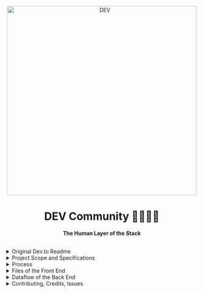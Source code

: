 <div align="center">
  <br>
  <img alt="DEV" src="https://thepracticaldev.s3.amazonaws.com/i/ro3538by3b2fupbs63sr.png" width="500px">
  <h1>DEV Community 👩‍💻👨‍💻</h1>
  <strong>The Human Layer of the Stack</strong>
</div>
<br>
<p align="center">
<details><summary>Original Dev.to Readme</summary>
  <a href="https://www.ruby-lang.org/en/">
    <img src="https://img.shields.io/badge/Ruby-v2.6.5-green.svg" alt="ruby version">
  </a>
  <a href="http://rubyonrails.org/">
    <img src="https://img.shields.io/badge/Rails-v5.2.3-brightgreen.svg" alt="rails version">
  </a>
  <a href="https://travis-ci.com/thepracticaldev/dev.to">
    <img src="https://travis-ci.com/thepracticaldev/dev.to.svg?branch=master" alt="Travis Status for thepracticaldev/dev.to">
  </a>
  <a href="https://codeclimate.com/github/thepracticaldev/dev.to/maintainability">
    <img src="https://api.codeclimate.com/v1/badges/ce45bf63293073364bcb/maintainability" alt="Code Climate maintainability">
  </a>
  <a href="https://codeclimate.com/github/thepracticaldev/dev.to/test_coverage">
    <img src="https://api.codeclimate.com/v1/badges/ce45bf63293073364bcb/test_coverage" alt="Code Climate test coverage">
  </a>
  <a href="https://codeclimate.com/github/thepracticaldev/dev.to/trends/technical_debt">
    <img src="https://img.shields.io/codeclimate/tech-debt/thepracticaldev/dev.to" alt="Code Climate technical debt">
  </a>
  <a href="https://www.codetriage.com/thepracticaldev/dev.to">
    <img src="https://www.codetriage.com/thepracticaldev/dev.to/badges/users.svg" alt="CodeTriage badge">
  </a>
  <img src="https://badgen.net/dependabot/thepracticaldev/dev.to?icon=dependabot" alt="Dependabot Badge">
  <a href="https://gitpod.io/from-referrer/">
    <img src="https://img.shields.io/badge/setup-automated-blue?logo=gitpod" alt="GitPod badge">
  </a>
  <a href="https://app.netlify.com/sites/devto/deploys">
    <img src="https://api.netlify.com/api/v1/badges/e5dbe779-7bca-4390-80b9-6e678b4806a3/deploy-status" alt="Netlify badge">
  </a>
  <img src="https://img.shields.io/github/languages/code-size/thepracticaldev/dev.to" alt="GitHub code size in bytes">
  <img src="https://img.shields.io/github/commit-activity/w/thepracticaldev/dev.to" alt="GitHub commit activity">
  <a href="https://github.com/thepracticaldev/dev.to/issues?q=is%3Aissue+is%3Aopen+label%3A%22ready+for+dev%22">
    <img src="https://img.shields.io/github/issues/thepracticaldev/dev.to/ready for dev" alt="GitHub issues ready for dev">
  </a>
  <a href="https://app.honeybadger.io/project/Pl5JzZB5ax">
    <img src="https://img.shields.io/badge/honeybadger-active-informational" alt="Honeybadger badge">
  </a>
</p>

Welcome to the [dev.to](https://dev.to) codebase. We are so excited to have you.
With your help, we can build out DEV to be more stable and better serve our
community.

## What is dev.to?

[dev.to](https://dev.to) (or just DEV) is a platform where software developers
write articles, take part in discussions, and build their professional profiles.
We value supportive and constructive dialogue in the pursuit of great code and
career growth for all members. The ecosystem spans from beginner to advanced
developers, and all are welcome to find their place within our community. ❤️

## Table of Contents

- [What is dev.to?](#what-is-devto)
- [Table of Contents](#table-of-contents)
- [Contributing](#contributing)
- [Getting Started](#getting-started)
  - [Prerequisites](#prerequisites)
  - [Installation Documentation](#installation-documentation)
- [Developer Documentation](#developer-documentation)
- [Core team](#core-team)
- [Vulnerability disclosure](#vulnerability-disclosure)
- [License](#license)

## Contributing

We encourage you to contribute to dev.to! Please check out the
[Contributing to dev.to guide](CONTRIBUTING.md) for guidelines about how to
proceed.

## Getting Started

This section provides a high-level quick start guide. If you're looking for the
[installation guide](https://docs.dev.to/installation/), you'll want to refer to
our complete [Developer Documentation](https://docs.dev.to).

We run on a [Rails](https://rubyonrails.org/) backend, and we are currently
transitioning to a [Preact](https://preactjs.com/)-first frontend.

A more complete overview of our stack is available in
[our docs](https://docs.dev.to/technical-overview/).

### Prerequisites

- [Ruby](https://www.ruby-lang.org/en/): we recommend using
  [rbenv](https://github.com/rbenv/rbenv) to install the Ruby version listed on
  the badge.
- [Yarn](https://yarnpkg.com/) 1.x: please refer to their
  [installation guide](https://classic.yarnpkg.com/en/docs/install).
- [PostgreSQL](https://www.postgresql.org/) 9.4 or higher.
- [ImageMagick](https://imagemagick.org/): please refer to ImageMagick's
  [installation instructions](https://imagemagick.org/script/download.php).
- [Redis](https://redis.io/) 4 or higher.
- [Elasticsearch](https://www.elastic.co) 7 or higher.

### Installation Documentation

[View Full Installation Documentation](https://docs.dev.to/installation/).

## Developer Documentation

[Check out our dedicated docs page for more technical documentation](https://docs.dev.to).

## Core team

- [@benhalpern](https://dev.to/ben)
- [@jessleenyc](https://dev.to/jess)
- [@peterkimfrank](https://dev.to/peter)
- [@maestromac](https://dev.to/maestromac)
- [@zhao-andy](https://dev.to/andy)
- [@lightalloy](https://dev.to/lightalloy)
- [@rhymes](https://dev.to/rhymes)
- [@jacobherrington](https://dev.to/jacobherrington)
- [@mstruve](https://dev.to/molly_struve)
- [@atsmith813](https://dev.to/atsmith813)
- [@citizen428](https://dev.to/citizen428)
- [@nickytonline](https://dev.to/nickytonline)
- [@joshpuetz](http://dev.to/joshpuetz)
- [@vaidehijoshi](https://dev.to/vaidehijoshi)
- [@juliannatetreault](https://dev.to/juliannatetreault)
- [@ridhwana](https://dev.to/ridhwana)
- [@fdoxyz](https://dev.to/fdoxyz)

## Vulnerability disclosure

We welcome security research on DEV under the terms of our
[vulnerability disclosure policy](https://dev.to/security).

## License

This program is free software: you can redistribute it and/or modify it under
the terms of the GNU Affero General Public License as published by the Free
Software Foundation, either version 3 of the License, or (at your option) any
later version. Please see the [LICENSE](./LICENSE.md) file in our repository for
the full text.

Like many open source projects, we require that contributors provide us with a
Contributor License Agreement (CLA). By submitting code to the DEV project, you
are granting us a right to use that code under the terms of the CLA.

Our version of the CLA was adapted from the Microsoft Contributor License
Agreement, which they generously made available to the public domain under
Creative Commons CC0 1.0 Universal.

Any questions, please refer to our [license FAQ](https://docs.dev.to/licensing/)
doc or email yo@dev.to.

<br>

<p align="center">
  <img alt="Sloan, the sloth mascot" width="250px" src="https://thepracticaldev.s3.amazonaws.com/uploads/user/profile_image/31047/af153cd6-9994-4a68-83f4-8ddf3e13f0bf.jpg">
  <br>
  <strong>Happy Coding</strong> ❤️
</p>

</details>
<details> <summary>Project Scope and Specifications</summary>

## Machine Collections

  I don’t have time and energy to read these articles every day, but I’d like to catch up with the best recent content.

  Thankfully, we have machines for that. As a reader I login to the app and create a new “collection” with a name like “Best of JS”. Within the collection I can target some specific tags (maybe using my followed tags as suggestions). Then, each week, the app generates a collection based on posts published that week in those tags, prioritizing them by the number of reads. That collection is browseable at a unique URL.

  Extensions:
  The collection has a publicly-sharable URL, so that you can tweet it out, I can click the link, and see a listing page of all the articles in the collection.
  When I click articles in the collection, mark them as read
  Display which articles I have and haven’t read
  Display how many times each article in the collection has been read
  Allow the reader to make articles as “Not Interested” and grey them out
  Implement some sorting in the listing display like “Published Date”, “Added Date”, “Most Popular”# Code Annotations - 

## Extension Background
- Dev.to is a website that allows users to write articles, follow fellow writers and bookmark.  Bookmarked articles will appear in a ReadingList view.  This view `/readingList` will be extended to include another component called `collectionList` and will have sub components that are `collectionListItems` that render the title of a collection.  When a user clicks on that collection title, they are taken to a rails view (show or index) of that collection and associated articles.  The machine collections takes a tag and searches once a week for articles assoicated to that collection/tag.
</blockquote></details>
</details>
<details> <summary>Process</summary>

## Video Walkthru 
- If you would like a video walkthrough of the project please visit the link below. 
- Video: https://vimeo.com/402820047 

## ERD Diagram

![schema_dev_to](https://user-images.githubusercontent.com/16090626/77874320-cf839280-7209-11ea-88af-4d119e43b275.png)

## Wireframes

- [Empty collections](https://wireframe.cc/CQUj29)
- [Reading list index](https://wireframe.cc/O71aRK)
- [New collection form](https://wireframe.cc/USoNun)
- [Collection show](https://wireframe.cc/2ROLfW)

## Visualizing the Front End 

![7043D0A0-1D7D-4C58-BBAC-13032F658EFD_1_105_c](https://user-images.githubusercontent.com/16090626/77864737-933f3a80-71e7-11ea-834a-afd7a6977a80.jpeg)

![32ACB25D-26B5-46CA-866D-417D51AA2225_1_105_c](https://user-images.githubusercontent.com/16090626/77864738-9508fe00-71e7-11ea-9b65-e60053885e15.jpeg)

</details>

<details><summary>Files of the Front End</summary>

  ## -> Validations

  - ReadingList has some prop checking
  - /Users/josho/turing/4module/projects/dev.to.local/app/javascript/src/components/common-prop-types 

## -> ERB View: Loading the Index view of ReadingList 

  - /Users/josho/turing/4module/projects/dev.to.local/app/views/reading_list_items/index.html.erb
  - `<%= javascript_pack_tag "readingList", defer: true %>`
  - This file loads the pack and ultimately the javacript/react for ReadList
  - This is where we will load a CollectionListItem for our collections list

  ## -> Reading List Pack

  - /Users/josho/turing/4module/projects/dev.to.local/app/javascript/packs/readingList.jsx
  - This if used by Webpack to load the ReadingList component and associated files

  ## -> Reading List

  - /Users/josho/turing/4module/projects/dev.to.local/app/javascript/readingList/readingList.jsx
  - This file renders the readingsList component as well as a newly minted component `collectionList`

  ## -> Collections Endpoint: Populate Collections Component  

  - An api call to the readlingList.jsx file to populate a collectionListItems on the `readinglist`   
  - `getCollections = (userId) => {
    const url =`api/${userId}/collections`
    fetch(url)
    .then(response => {
    return response.json()})
    .then((data) => {
    this.setState({
      collectionItems: data.data
    })
  })
  .catch((error) => console.log(error))} `

  ## -> Create a `collectionListItem` component 

  - To be populated with the fetch call 
  - file is located at `/app/javascript/src/components/CollectionList/CollectionListItem.jsx`
  ````export const CollectionListItem = ({ title, collectionId, userId }) => {
  const path = `${ userId }/collections/${ collectionId }`
  return (
    <div className='item-wrapper'>
      <a className="item" href={path}>
        <div className="item-title">
          {title}
        </div>
      </a>
    </div>
  )
  };
  ````
  

</details>
<details> <summary>Dataflow of the Back End </summary>

## Dev.to backend

- The machine_collections table and MachineCollection model have attributes of a title, slug, cached_tag_list, and a foreign key of a user id.
- When a user clicks a link to create a new collection, they are routed to ```"/:user_id/collections/new"``` and hit ```machine_collections_controller#new```, which displays a view to create a new collection
- A user can enter a title for a collection and select a tag for their collection. The title and tag are sent as params in the create action.
- When a user clicks submit, a post request is sent to ```"/:user_id/collections"```, which hits ```"machine_collections#create"```.
- Within this create method, a new collection is created based off of the collection_params (the title, selected tag, and user id).
- The list of collections that are displayed within the collections component are retrieved with a fetch to the api endpoint ```"/api/:user_id/collections"```, which hits ```"/api/machine_collections#index"``` and gathers all collections associated with a specific user.
- Once a collection has been created, the user can click the title of a collection within the collections component. The user is routed to ```"/:user_id/collections/:id"```, which hits ```"machine_collections#show"``` and displays that collection's show page.
- The show method calls on a method, ```articles_past_seven_days```, within the MachineCollection model that queries the database for articles that have a tag that matches the collection's cached_tag_list (only holds one tag right now) and were written in the last seven days. The query displays articles from greatest to least number of page views.
</details>
</details>
<details> <summary>Contributing, Credits, Issues</summary>

## Contributing

- Feel free to submit a pull request for review.

## Credits

- [Dylan Connolly](https://github.com/dylanconnolly)
- [Rachel Lew](https://gist.github.com/rlew421)
- [Joshua O'Bannon](https://github.com/jobannon)

## Issues
- Please feel free to track current progress by visiting the project board
- [Project Board](https://github.com/dylanconnolly/dev.to/projects/1)
</details>
